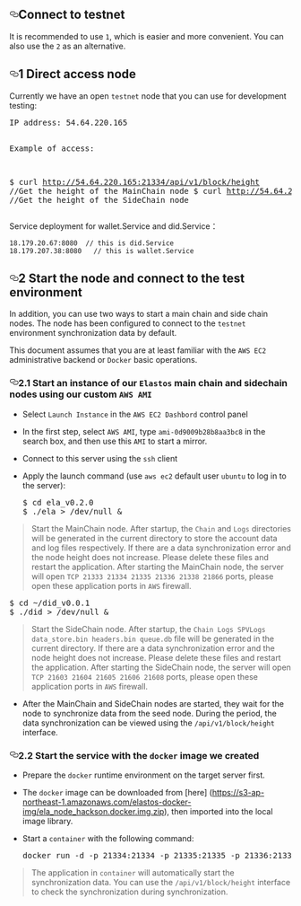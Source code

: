 <article class="markdown-body entry-content" itemprop="text"><h1><a id="user-content-connect-to-testnet" class="anchor" aria-hidden="true" href="#connect-to-testnet"><svg class="octicon octicon-link" viewBox="0 0 16 16" version="1.1" width="16" height="16" aria-hidden="true"><path fill-rule="evenodd" d="M4 9h1v1H4c-1.5 0-3-1.69-3-3.5S2.55 3 4 3h4c1.45 0 3 1.69 3 3.5 0 1.41-.91 2.72-2 3.25V8.59c.58-.45 1-1.27 1-2.09C10 5.22 8.98 4 8 4H4c-.98 0-2 1.22-2 2.5S3 9 4 9zm9-3h-1v1h1c1 0 2 1.22 2 2.5S13.98 12 13 12H9c-.98 0-2-1.22-2-2.5 0-.83.42-1.64 1-2.09V6.25c-1.09.53-2 1.84-2 3.25C6 11.31 7.55 13 9 13h4c1.45 0 3-1.69 3-3.5S14.5 6 13 6z"></path></svg></a>Connect to testnet</h1>
<p>It is recommended to use <code>1</code>, which is easier and more convenient. You can also use the <code>2</code> as an alternative.</p>
<h2><a id="user-content-1-direct-access-node" class="anchor" aria-hidden="true" href="#1-direct-access-node"><svg class="octicon octicon-link" viewBox="0 0 16 16" version="1.1" width="16" height="16" aria-hidden="true"><path fill-rule="evenodd" d="M4 9h1v1H4c-1.5 0-3-1.69-3-3.5S2.55 3 4 3h4c1.45 0 3 1.69 3 3.5 0 1.41-.91 2.72-2 3.25V8.59c.58-.45 1-1.27 1-2.09C10 5.22 8.98 4 8 4H4c-.98 0-2 1.22-2 2.5S3 9 4 9zm9-3h-1v1h1c1 0 2 1.22 2 2.5S13.98 12 13 12H9c-.98 0-2-1.22-2-2.5 0-.83.42-1.64 1-2.09V6.25c-1.09.53-2 1.84-2 3.25C6 11.31 7.55 13 9 13h4c1.45 0 3-1.69 3-3.5S14.5 6 13 6z"></path></svg></a>1 Direct access node</h2>
<p>Currently we have an open <code>testnet</code> node that you can use for development testing:</p>
<div class="highlight highlight-source-shell"><pre>IP address: 54.64.220.165

Example of access:

$ curl http://54.64.220.165:21334/api/v1/block/height    //Get the height of the MainChain node
$ curl http://54.64.220.165:21604/api/v1/block/height    //Get the height of the SideChain node</pre></div>
<p>Service deployment for wallet.Service and did.Service：</p>
<pre><code>18.179.20.67:8080  // this is did.Service
18.179.207.38:8080   // this is wallet.Service
</code></pre>
<h2><a id="user-content-2-start-the-node-and-connect-to-the-test-environment" class="anchor" aria-hidden="true" href="#2-start-the-node-and-connect-to-the-test-environment"><svg class="octicon octicon-link" viewBox="0 0 16 16" version="1.1" width="16" height="16" aria-hidden="true"><path fill-rule="evenodd" d="M4 9h1v1H4c-1.5 0-3-1.69-3-3.5S2.55 3 4 3h4c1.45 0 3 1.69 3 3.5 0 1.41-.91 2.72-2 3.25V8.59c.58-.45 1-1.27 1-2.09C10 5.22 8.98 4 8 4H4c-.98 0-2 1.22-2 2.5S3 9 4 9zm9-3h-1v1h1c1 0 2 1.22 2 2.5S13.98 12 13 12H9c-.98 0-2-1.22-2-2.5 0-.83.42-1.64 1-2.09V6.25c-1.09.53-2 1.84-2 3.25C6 11.31 7.55 13 9 13h4c1.45 0 3-1.69 3-3.5S14.5 6 13 6z"></path></svg></a>2 Start the node and connect to the test environment</h2>
<p>In addition, you can use two ways to start a main chain and side chain nodes. The node has been configured to connect to the <code>testnet</code> environment synchronization data by default.</p>
<p>This document assumes that you are at least familiar with the <code>AWS EC2</code> administrative backend or <code>Docker</code> basic operations.</p>
<h3><a id="user-content-21-start-an-instance-of-our-elastos-main-chain-and-sidechain-nodes-using-our-custom-aws-ami" class="anchor" aria-hidden="true" href="#21-start-an-instance-of-our-elastos-main-chain-and-sidechain-nodes-using-our-custom-aws-ami"><svg class="octicon octicon-link" viewBox="0 0 16 16" version="1.1" width="16" height="16" aria-hidden="true"><path fill-rule="evenodd" d="M4 9h1v1H4c-1.5 0-3-1.69-3-3.5S2.55 3 4 3h4c1.45 0 3 1.69 3 3.5 0 1.41-.91 2.72-2 3.25V8.59c.58-.45 1-1.27 1-2.09C10 5.22 8.98 4 8 4H4c-.98 0-2 1.22-2 2.5S3 9 4 9zm9-3h-1v1h1c1 0 2 1.22 2 2.5S13.98 12 13 12H9c-.98 0-2-1.22-2-2.5 0-.83.42-1.64 1-2.09V6.25c-1.09.53-2 1.84-2 3.25C6 11.31 7.55 13 9 13h4c1.45 0 3-1.69 3-3.5S14.5 6 13 6z"></path></svg></a>2.1 Start an instance of our <code>Elastos</code> main chain and sidechain nodes using our custom <code>AWS AMI</code></h3>
<ul>
<li>
<p>Select <code>Launch Instance</code> in the <code>AWS EC2 Dashbord</code> control panel</p>
</li>
<li>
<p>In the first step, select <code>AWS AMI</code>, type <code>ami-0d9009b28b8aa3bc8</code> in the search box, and then use this <code>AMI</code> to start a mirror.</p>
</li>
<li>
<p>Connect to this server using the <code>ssh</code> client</p>
</li>
<li>
<p>Apply the launch command (use <code>aws ec2</code> default user <code>ubuntu</code> to log in to the server):</p>
<div class="highlight highlight-source-shell"><pre>$ <span class="pl-c1">cd</span> ela_v0.2.0
$ ./ela <span class="pl-k">&gt;</span> /dev/null <span class="pl-k">&amp;</span></pre></div>
</li>
</ul>
<blockquote>
<p>Start the MainChain node. After startup, the <code>Chain</code> and <code>Logs</code> directories will be generated in the current directory to store the account data and log files respectively. If there are a data synchronization error and the node height does not increase. Please delete these files and restart the application.
After starting the MainChain node, the server will open <code>TCP 21333 21334 21335 21336 21338 21866</code> ports, please open these application ports in <code>AWS</code> firewall.</p>
</blockquote>
<div class="highlight highlight-source-shell"><pre>$ <span class="pl-c1">cd</span> <span class="pl-k">~</span>/did_v0.0.1
$ ./did <span class="pl-k">&gt;</span> /dev/null <span class="pl-k">&amp;</span></pre></div>
<blockquote>
<p>Start the SideChain node. After startup, the <code>Chain Logs SPVLogs data_store.bin headers.bin queue.db</code> file will be generated in the current directory. If there are a data synchronization error and the node height does not increase. Please delete these files and restart the application.
After starting the SideChain node, the server will open <code>TCP 21603 21604 21605 21606 21608</code> ports, please open these application ports in <code>AWS</code> firewall.</p>
</blockquote>
<ul>
<li>After the MainChain and SideChain nodes are started, they wait for the node to synchronize data from the seed node. During the period, the data synchronization can be viewed using the <code>/api/v1/block/height</code> interface.</li>
</ul>
<h3><a id="user-content-22-start-the-service-with-the-docker-image-we-created" class="anchor" aria-hidden="true" href="#22-start-the-service-with-the-docker-image-we-created"><svg class="octicon octicon-link" viewBox="0 0 16 16" version="1.1" width="16" height="16" aria-hidden="true"><path fill-rule="evenodd" d="M4 9h1v1H4c-1.5 0-3-1.69-3-3.5S2.55 3 4 3h4c1.45 0 3 1.69 3 3.5 0 1.41-.91 2.72-2 3.25V8.59c.58-.45 1-1.27 1-2.09C10 5.22 8.98 4 8 4H4c-.98 0-2 1.22-2 2.5S3 9 4 9zm9-3h-1v1h1c1 0 2 1.22 2 2.5S13.98 12 13 12H9c-.98 0-2-1.22-2-2.5 0-.83.42-1.64 1-2.09V6.25c-1.09.53-2 1.84-2 3.25C6 11.31 7.55 13 9 13h4c1.45 0 3-1.69 3-3.5S14.5 6 13 6z"></path></svg></a>2.2 Start the service with the <code>docker</code> image we created</h3>
<ul>
<li>
<p>Prepare the <code>docker</code> runtime environment on the target server first.</p>
</li>
<li>
<p>The <code>docker</code> image can be downloaded from [here] (<a href="https://s3-ap-northeast-1.amazonaws.com/elastos-docker-img/ela_node_hackson.docker.img.zip" rel="nofollow">https://s3-ap-northeast-1.amazonaws.com/elastos-docker-img/ela_node_hackson.docker.img.zip</a>), then imported into the local image library.</p>
</li>
<li>
<p>Start a <code>container</code> with the following command:</p>
<div class="highlight highlight-source-shell"><pre>docker run -d -p 21334:21334 -p 21335:21335 -p 21336:21336 -p 21338:21338 -p 21604:21604 -p 21605:21605 -p 21606:21606 -p 21608:21608 ela-node-did</pre></div>
</li>
</ul>
<blockquote>
<p>The application in <code>container</code> will automatically start the synchronization data. You can use the <code>/api/v1/block/height</code> interface to check the synchronization during synchronization.</p>
</blockquote>
</article>